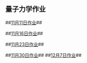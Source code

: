 ## 量子力学作业 ##
##[11月11日作业](https://github.com/Meisterklasse/Quantum_Mechanics_2014301020015/blob/master/11%E6%9C%8811%E6%97%A5.md)##

##[11月16日作业](https://github.com/Meisterklasse/Quantum_Mechanics_2014301020015/blob/master/11%E6%9C%8816%E6%97%A5%E4%BD%9C%E4%B8%9A.md)##

##[11月23日作业](https://github.com/Meisterklasse/Quantum_Mechanics_2014301020015/blob/master/11%E6%9C%8823%E6%97%A5.md)##

##[11月30日作业](https://github.com/Meisterklasse/Quantum_Mechanics_2014301020015/blob/master/11%E6%9C%8823%E6%97%A5.md)##
##[12月7日作业](https://github.com/Meisterklasse/Quantum_Mechanics_2014301020015/blob/master/12%E6%9C%887%E6%97%A5%E9%87%8F%E5%AD%90%E5%8A%9B%E5%AD%A6.md)##
